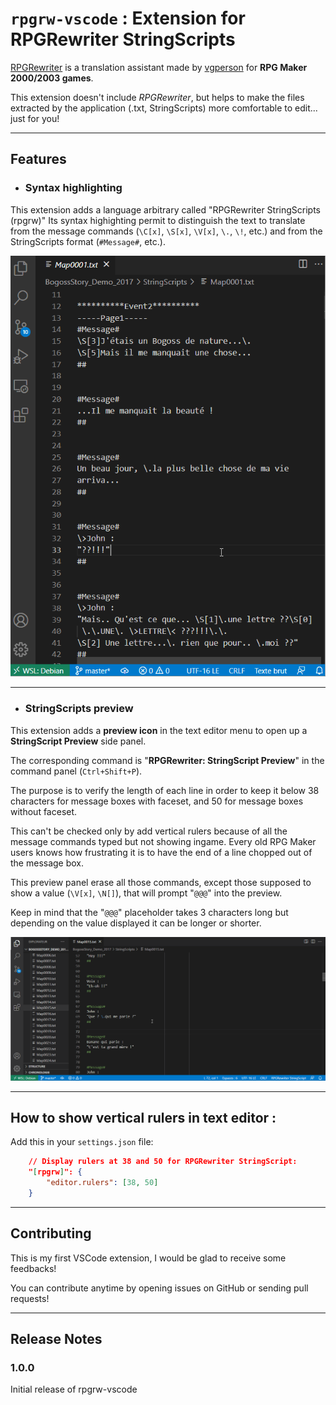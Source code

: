 # `rpgrw-vscode` : Extension for RPGRewriter StringScripts

[RPGRewriter](https://vgperson.com/posts.php?p=rpgmakerguide) is a translation assistant made by [vgperson](https://vgperson.com/about.htm) for **RPG Maker 2000/2003 games**.

This extension doesn't include *RPGRewriter*, but helps to make the files extracted by the application (.txt, StringScripts) more comfortable to edit... just for you!

---

## Features

* ### Syntax highlighting

This extension adds a language arbitrary called "RPGRewriter StringScripts (rpgrw)"
Its syntax highighting permit to distinguish the text to translate from the message commands (`\C[x]`, `\S[x]`, `\V[x]`, `\.`, `\!`, etc.) and from the StringScripts format (`#Message#`, etc.).

![preview](images/rpgrw-syntax.gif)

---

* ### StringScripts preview

This extension adds a **preview icon** in the text editor menu to open up a **StringScript Preview** side panel.

The corresponding command is "**RPGRewriter: StringScript Preview**" in the command panel (`Ctrl+Shift+P`).

The purpose is to verify the length of each line in order to keep it below 38 characters for message boxes with faceset, and 50 for message boxes without faceset.

This can't be checked only by add vertical rulers because of all the message commands typed but not showing ingame. Every old RPG Maker users knows how frustrating it is to have the end of a line chopped out of the message box.

This preview panel erase all those commands, except those supposed to show a value (`\V[x]`, `\N[]`), that will prompt "`@@@`" into the preview.

Keep in mind that the "`@@@`" placeholder takes 3 characters long but depending on the value displayed it can be longer or shorter.

![preview](images/rpgrw-preview.gif)

---

## How to show vertical rulers in text editor :

Add this in your `settings.json` file:

```json
    // Display rulers at 38 and 50 for RPGRewriter StringScript:
    "[rpgrw]": {
        "editor.rulers": [38, 50]
    }
```

---

## Contributing

This is my first VSCode extension, I would be glad to receive some feedbacks!

You can contribute anytime by opening issues on GitHub or sending pull requests!

---

## Release Notes

### 1.0.0

Initial release of rpgrw-vscode